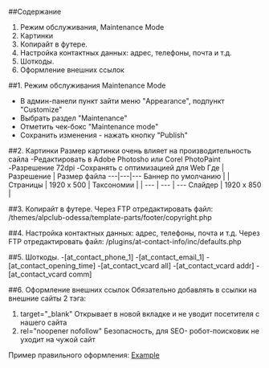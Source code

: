 ##Содержание
1. Режим обслуживания, Maintenance Mode 
2. Картинки
3. Копирайт в футере.
4. Настройка контактных данных: адрес, телефоны, почта и т.д.
5. Шоткоды.
6. Оформление внешних ссылок

##1. Режим обслуживания Maintenance Mode 
- В админ-панели пункт зайти меню "Appearance", подпункт "Customize"
- Выбрать раздел "Maintenance"
- Отметить чек-бокс "Maintenance mode"
- Сохранить изменения - нажать кнопку "Publish"

##2. Картинки
Размер картинки очень влияет на производительность сайла
-Редактировать в Adobe Photosho или Corel PhotoPaint
-Разрешение 72dpi
-Сохранять с оптимизацией для Web
Где | Разрешение | Размер файла
---|---|---
Баннер по умолчанию | |
Страницы            | 1920 x 500 |
Таксономии          | |
 --- | --- | ---
 Слайдер             | 1920 x 850 |



##3. Копирайт в футере.
Через FTP отредактировать файл:
/themes/alpclub-odessa/template-parts/footer/copyright.php


##4. Настройка контактных данных: адрес, телефоны, почта и т.д.
Через FTP отредактировать файл:
/plugins/at-contact-info/inc/defaults.php


##5. Шоткоды.
-[at_contact_phone_1]
-[at_contact_email_1]
-[at_contact_opening_time]
-[at_contact_vcard all]
-[at_contact_vcard addr]
-[at_contact_vcard comm]


##6. Оформление внешних ссылок
Обязательно добавлять в ссылки на внешние сайты 2 тэга:

1. target="_blank" Открывает в новой вкладке и не уводит посетителя с нашего сайта
2. rel="noopener nofollow" Безопасность, для SEO- робот-поисковик не уходит на чужой сайт

Пример правильного оформления:
<a target="_blank" rel="noopener nofollow" href="http:\\example.com">Example</a>
